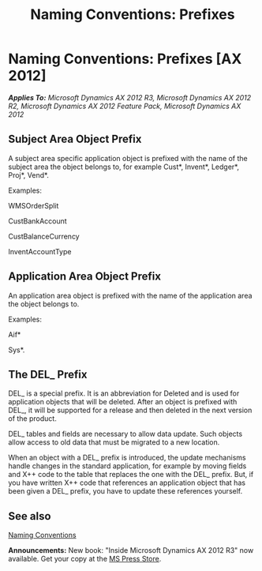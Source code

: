 ﻿---
title: 'Naming Conventions: Prefixes'
TOCTitle: Prefixes
ms:assetid: ad8010d1-018b-4a1a-874e-980fabf97f9f
ms:mtpsurl: https://msdn.microsoft.com/en-us/library/Aa854590(v=AX.60)
ms:contentKeyID: 35249722
ms.date: 05/18/2015
mtps_version: v=AX.60
---

# Naming Conventions: Prefixes [AX 2012]


_**Applies To:** Microsoft Dynamics AX 2012 R3, Microsoft Dynamics AX 2012 R2, Microsoft Dynamics AX 2012 Feature Pack, Microsoft Dynamics AX 2012_

## Subject Area Object Prefix

A subject area specific application object is prefixed with the name of the subject area the object belongs to, for example Cust\*, Invent\*, Ledger\*, Proj\*, Vend\*.

Examples:

WMSOrderSplit

CustBankAccount

CustBalanceCurrency

InventAccountType

## Application Area Object Prefix

An application area object is prefixed with the name of the application area the object belongs to.

Examples:

Aif\*

Sys\*.

## The DEL\_ Prefix

DEL\_ is a special prefix. It is an abbreviation for Deleted and is used for application objects that will be deleted. After an object is prefixed with DEL\_, it will be supported for a release and then deleted in the next version of the product.

DEL\_ tables and fields are necessary to allow data update. Such objects allow access to old data that must be migrated to a new location.

When an object with a DEL\_ prefix is introduced, the update mechanisms handle changes in the standard application, for example by moving fields and X++ code to the table that replaces the one with the DEL\_ prefix. But, if you have written X++ code that references an application object that has been given a DEL\_ prefix, you have to update these references yourself.

## See also

[Naming Conventions](naming-conventions.md)

  
**Announcements:** New book: "Inside Microsoft Dynamics AX 2012 R3" now available. Get your copy at the [MS Press Store](https://www.microsoftpressstore.com/store/inside-microsoft-dynamics-ax-2012-r3-9780735685109).

